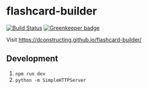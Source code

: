 # flashcard-builder

[![Build Status](https://travis-ci.org/dconstructing/flashcard-builder.svg?branch=master)](https://travis-ci.org/dconstructing/flashcard-builder)
[![Greenkeeper badge](https://badges.greenkeeper.io/dconstructing/flashcard-builder.svg)](https://greenkeeper.io/)

Visit https://dconstructing.github.io/flashcard-builder/

## Development

1. `npm run dev`
2. `python -m SimpleHTTPServer`
